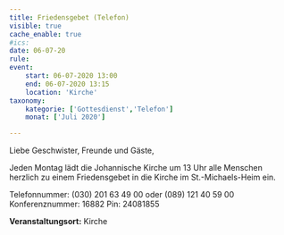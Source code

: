 ```yaml
---
title: Friedensgebet (Telefon)
visible: true
cache_enable: true
#ics: 
date: 06-07-20
rule: 
event:
	start: 06-07-2020 13:00
	end: 06-07-2020 13:15
	location: 'Kirche'
taxonomy:
	kategorie: ['Gottesdienst','Telefon']
	monat: ['Juli 2020']

---
```

Liebe Geschwister, Freunde und Gäste,

Jeden Montag lädt die Johannische Kirche um 13 Uhr alle Menschen herzlich zu einem Friedensgebet in die Kirche im St.-Michaels-Heim ein.

Telefonnummer: (030) 201 63 49 00 oder (089) 121 40 59 00
Konferenznummer: 16882
Pin: 24081855



**Veranstaltungsort:** Kirche

